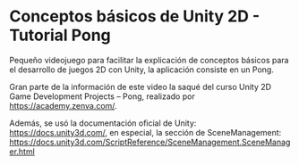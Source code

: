 # Conceptos básicos de Unity 2D - Tutorial Pong

Pequeño videojuego para facilitar la explicación de conceptos básicos para el desarrollo de juegos 2D con Unity, la aplicación consiste en un Pong. 

Gran parte de la información de este video la saqué del curso Unity 2D Game Development Projects – Pong, realizado por https://academy.zenva.com/.

Además, se usó la documentación oficial de Unity: https://docs.unity3d.com/, en especial, la sección de SceneManagement: https://docs.unity3d.com/ScriptReference/SceneManagement.SceneManager.html

